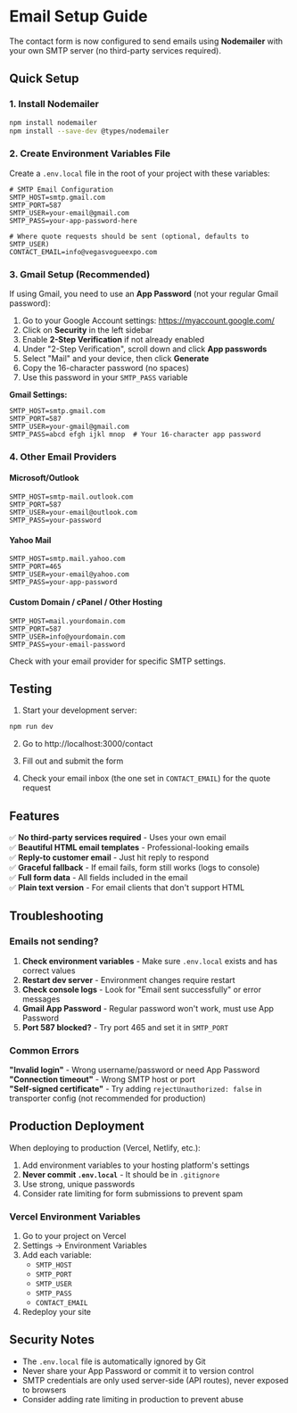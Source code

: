 # Email Setup Guide

The contact form is now configured to send emails using **Nodemailer** with your own SMTP server (no third-party services required).

## Quick Setup

### 1. Install Nodemailer

```bash
npm install nodemailer
npm install --save-dev @types/nodemailer
```

### 2. Create Environment Variables File

Create a `.env.local` file in the root of your project with these variables:

```env
# SMTP Email Configuration
SMTP_HOST=smtp.gmail.com
SMTP_PORT=587
SMTP_USER=your-email@gmail.com
SMTP_PASS=your-app-password-here

# Where quote requests should be sent (optional, defaults to SMTP_USER)
CONTACT_EMAIL=info@vegasvogueexpo.com
```

### 3. Gmail Setup (Recommended)

If using Gmail, you need to use an **App Password** (not your regular Gmail password):

1. Go to your Google Account settings: https://myaccount.google.com/
2. Click on **Security** in the left sidebar
3. Enable **2-Step Verification** if not already enabled
4. Under "2-Step Verification", scroll down and click **App passwords**
5. Select "Mail" and your device, then click **Generate**
6. Copy the 16-character password (no spaces)
7. Use this password in your `SMTP_PASS` variable

**Gmail Settings:**

```env
SMTP_HOST=smtp.gmail.com
SMTP_PORT=587
SMTP_USER=your-gmail@gmail.com
SMTP_PASS=abcd efgh ijkl mnop  # Your 16-character app password
```

### 4. Other Email Providers

#### Microsoft/Outlook

```env
SMTP_HOST=smtp-mail.outlook.com
SMTP_PORT=587
SMTP_USER=your-email@outlook.com
SMTP_PASS=your-password
```

#### Yahoo Mail

```env
SMTP_HOST=smtp.mail.yahoo.com
SMTP_PORT=465
SMTP_USER=your-email@yahoo.com
SMTP_PASS=your-app-password
```

#### Custom Domain / cPanel / Other Hosting

```env
SMTP_HOST=mail.yourdomain.com
SMTP_PORT=587
SMTP_USER=info@yourdomain.com
SMTP_PASS=your-email-password
```

Check with your email provider for specific SMTP settings.

## Testing

1. Start your development server:

```bash
npm run dev
```

2. Go to http://localhost:3000/contact

3. Fill out and submit the form

4. Check your email inbox (the one set in `CONTACT_EMAIL`) for the quote request

## Features

✅ **No third-party services required** - Uses your own email  
✅ **Beautiful HTML email templates** - Professional-looking emails  
✅ **Reply-to customer email** - Just hit reply to respond  
✅ **Graceful fallback** - If email fails, form still works (logs to console)  
✅ **Full form data** - All fields included in the email  
✅ **Plain text version** - For email clients that don't support HTML

## Troubleshooting

### Emails not sending?

1. **Check environment variables** - Make sure `.env.local` exists and has correct values
2. **Restart dev server** - Environment changes require restart
3. **Check console logs** - Look for "Email sent successfully" or error messages
4. **Gmail App Password** - Regular password won't work, must use App Password
5. **Port 587 blocked?** - Try port 465 and set it in `SMTP_PORT`

### Common Errors

**"Invalid login"** - Wrong username/password or need App Password  
**"Connection timeout"** - Wrong SMTP host or port  
**"Self-signed certificate"** - Try adding `rejectUnauthorized: false` in transporter config (not recommended for production)

## Production Deployment

When deploying to production (Vercel, Netlify, etc.):

1. Add environment variables to your hosting platform's settings
2. **Never commit `.env.local`** - It should be in `.gitignore`
3. Use strong, unique passwords
4. Consider rate limiting for form submissions to prevent spam

### Vercel Environment Variables

1. Go to your project on Vercel
2. Settings → Environment Variables
3. Add each variable:
   - `SMTP_HOST`
   - `SMTP_PORT`
   - `SMTP_USER`
   - `SMTP_PASS`
   - `CONTACT_EMAIL`
4. Redeploy your site

## Security Notes

- The `.env.local` file is automatically ignored by Git
- Never share your App Password or commit it to version control
- SMTP credentials are only used server-side (API routes), never exposed to browsers
- Consider adding rate limiting in production to prevent abuse

